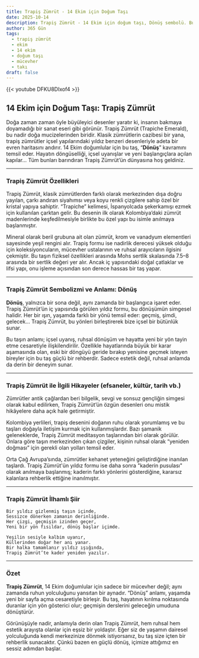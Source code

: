 ```yaml
---
title: Trapiş Zümrüt - 14 Ekim için Doğum Taşı
date: 2025-10-14
description: Trapiş Zümrüt - 14 Ekim için doğum taşı, Dönüş sembolü. Bu özel taşın derin anlamını öğrenin.
author: 365 Gün
tags:
  - trapiş zümrüt
  - ekim
  - 14 ekim
  - doğum taşı
  - mücevher
  - takı
draft: false
---
```


{{< youtube DFKU8DIxof4 >}}

## 14 Ekim için Doğum Taşı: Trapiş Zümrüt

Doğa zaman zaman öyle büyüleyici desenler yaratır ki, insanın bakmaya doyamadığı bir sanat eseri gibi görünür. Trapiş Zümrüt (Trapiche Emerald), bu nadir doğa mucizelerinden biridir. Klasik zümrütlerin cazibesi bir yana, trapiş zümrütler içsel yapılarındaki yıldız benzeri desenleriyle adeta bir evren haritasını andırır. 14 Ekim doğumlular için bu taş, “**Dönüş**” kavramını temsil eder. Hayatın döngüselliği, içsel uyanışlar ve yeni başlangıçlara açılan kapılar... Tüm bunları barındıran Trapiş Zümrüt’ün dünyasına hoş geldiniz.

---

### Trapiş Zümrüt Özellikleri

Trapiş Zümrüt, klasik zümrütlerden farklı olarak merkezinden dışa doğru yayılan, çarkı andıran siyahımsı veya koyu renkli çizgilere sahip özel bir kristal yapıya sahiptir. “Trapiche” kelimesi, İspanyolcada şekerkamışı ezmek için kullanılan çarktan gelir. Bu desenin ilk olarak Kolombiya’daki zümrüt madenlerinde keşfedilmesiyle birlikte bu özel yapı bu isimle anılmaya başlanmıştır.

Mineral olarak beril grubuna ait olan zümrüt, krom ve vanadyum elementleri sayesinde yeşil rengini alır. Trapiş formu ise nadirlik derecesi yüksek olduğu için koleksiyoncuların, mücevher ustalarının ve ruhsal arayıcıların ilgisini çekmiştir. Bu taşın fiziksel özellikleri arasında Mohs sertlik skalasında 7.5–8 arasında bir sertlik değeri yer alır. Ancak iç yapısındaki doğal çatlaklar ve lifsi yapı, onu işleme açısından son derece hassas bir taş yapar.

---

### Trapiş Zümrüt Sembolizmi ve Anlamı: Dönüş

**Dönüş**, yalnızca bir sona değil, aynı zamanda bir başlangıca işaret eder. Trapiş Zümrüt’ün iç yapısında görülen yıldız formu, bu dönüşümün simgesel halidir. Her bir ışın, yaşamda farklı bir yönü temsil eder: geçmiş, şimdi, gelecek... Trapiş Zümrüt, bu yönleri birleştirerek bize içsel bir bütünlük sunar.

Bu taşın anlamı; içsel uyanış, ruhsal dönüşüm ve hayatta yeni bir yön tayin etme cesaretiyle ilişkilendirilir. Özellikle hayatlarında büyük bir karar aşamasında olan, eski bir döngüyü geride bırakıp yenisine geçmek isteyen bireyler için bu taş güçlü bir rehberdir. Sadece estetik değil, ruhsal anlamda da derin bir deneyim sunar.

---

### Trapiş Zümrüt ile İlgili Hikayeler (efsaneler, kültür, tarih vb.)

Zümrütler antik çağlardan beri bilgelik, sevgi ve sonsuz gençliğin simgesi olarak kabul edilirken, Trapiş Zümrüt’ün özgün desenleri onu mistik hikâyelere daha açık hale getirmiştir.

Kolombiya yerlileri, trapiş desenini doğanın ruhu olarak yorumlamış ve bu taşları doğayla iletişim kurmak için kullanmışlardır. Bazı şamanik geleneklerde, Trapiş Zümrüt meditasyon taşlarından biri olarak görülür. Onlara göre taşın merkezinden çıkan çizgiler, kişinin ruhsal olarak “yeniden doğması” için gerekli olan yolları temsil eder.

Orta Çağ Avrupa’sında, zümrütler kehanet yeteneğini geliştirdiğine inanılan taşlardı. Trapiş Zümrüt'ün yıldız formu ise daha sonra "kaderin pusulası" olarak anılmaya başlanmış; kaderin farklı yönlerini gösterdiğine, kararsız kalanlara rehberlik ettiğine inanılmıştır.

---

### Trapiş Zümrüt İlhamlı Şiir

```
Bir yıldız gizlenmiş taşın içinde,  
Sessizce dönerken zamanın derinliğinde.  
Her çizgi, geçmişin izinden geçer,  
Yeni bir yön fısıldar, dönüş başlar içimde.

Yeşilin sesiyle kalbim uyanır,  
Küllerinden doğar her anı yanar.  
Bir halka tamamlanır yıldız ışığında,  
Trapiş Zümrüt’te kader yeniden yazılır.
```

---

### Özet

**Trapiş Zümrüt**, 14 Ekim doğumlular için sadece bir mücevher değil; aynı zamanda ruhun yolculuğunu yansıtan bir aynadır. “Dönüş” anlamı, yaşamda yeni bir sayfa açma cesaretiyle birleşir. Bu taş, hayatının kırılma noktasında duranlar için yön gösterici olur; geçmişin derslerini geleceğin umuduna dönüştürür.

Görünüşüyle nadir, anlamıyla derin olan Trapiş Zümrüt, hem ruhsal hem estetik arayışta olanlar için eşsiz bir yoldaştır. Eğer siz de yaşamın dairesel yolculuğunda kendi merkezinize dönmek istiyorsanız, bu taş size içten bir rehberlik sunacaktır. Çünkü bazen en güçlü dönüş, içimize attığımız en sessiz adımdan başlar.